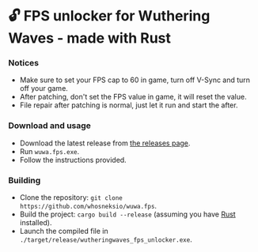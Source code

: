 # 🔓 FPS unlocker for Wuthering Waves - made with **Rust**

### Notices

- Make sure to set your FPS cap to 60 in game, turn off V-Sync and turn off your game.
- After patching, don't set the FPS value in game, it will reset the value.
- File repair after patching is normal, just let it run and start the after.

### Download and usage

- Download the latest release from [the releases page](https://github.com/whosneksio/wuwa.fps/releases).
- Run `wuwa.fps.exe`.
- Follow the instructions provided.

### Building

- Clone the repository: `git clone https://github.com/whosneksio/wuwa.fps`.
- Build the project: `cargo build --release` (assuming you have [Rust](https://rustup.rs/) installed).
- Launch the compiled file in `./target/release/wutheringwaves_fps_unlocker.exe`.
